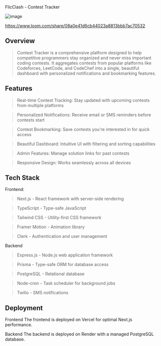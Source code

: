 FlicClash - Contest Tracker

![image](https://github.com/user-attachments/assets/f72dec5d-e0c3-4ba6-bee4-6313ba19c5cd)

https://www.loom.com/share/08a0e41d6cb44023a8813bbb7ac70532



## Overview

> Contest Tracker is a comprehensive platform designed to help competitive programmers stay organized and never miss important coding contests. It aggregates contests from popular platforms like Codeforces, LeetCode, and CodeChef into a single, beautiful dashboard with personalized notifications and bookmarking features.

## Features

> Real-time Contest Tracking: Stay updated with upcoming contests from multiple platforms

> Personalized Notifications: Receive email or SMS reminders before contests start

> Contest Bookmarking: Save contests you're interested in for quick access

> Beautiful Dashboard: Intuitive UI with filtering and sorting capabilities

> Admin Features: Manage solution links for past contests

> Responsive Design: Works seamlessly across all devices

## Tech Stack

Frontend: 
> Next.js - React framework with server-side rendering

> TypeScript - Type-safe JavaScript

> Tailwind CSS - Utility-first CSS framework

> Framer Motion - Animation library

> Clerk - Authentication and user management


Backend
> Express.js - Node.js web application framework

> Prisma - Type-safe ORM for database access

> PostgreSQL - Relational database

> Node-cron - Task scheduler for background jobs

> Twilio - SMS notifications


## Deployment

Frontend
The frontend is deployed on Vercel for optimal Next.js performance.

Backend
The backend is deployed on Render with a managed PostgreSQL database.
